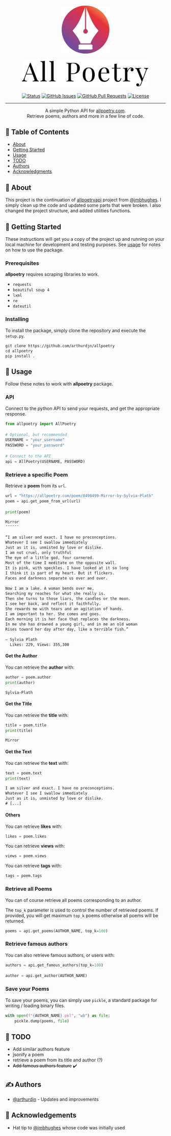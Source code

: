 <p align="center">
  <a href="" rel="noopener">
    <img width=150px src="media/logo.png" alt="Project logo">
 </a>
</p>

<p align="center">
  <a href="" rel="noopener">
    <img width=400px src="media/allpoetry.png" alt="Project logo">
 </a>
</p>

<div align="center">

[![Status](https://img.shields.io/badge/status-active-success.svg)]()
[![GitHub Issues](https://img.shields.io/github/issues/arthurdjn/allpoetry.svg)](https://github.com/arthurdjn/allpoetry/issues)
[![GitHub Pull Requests](https://img.shields.io/github/issues-pr/arthurdjn/allpoetry.svg)](https://github.com/arthurdjn/allpoetry/pulls)
[![License](https://img.shields.io/badge/license-GNU%203-blue.svg)](/LICENSE)

</div>

---

<p align="center"> 
    A simple Python API for <a href="https://allpoetry.com" target="blank">allpoetry.com</a>. 
    <br>
    Retrieve poems, authors and more in a few line of code.
    <br> 
</p>

## 📝 Table of Contents

-   [About](#about)
-   [Getting Started](#getting_started)
-   [Usage](#usage)
-   [TODO](#todo)
-   [Authors](#authors)
-   [Acknowledgments](#acknowledgement)

## 🧐 About <a name = "about"></a>



This project is the continuation of [allpoetryapi](https://github.com/jmbhughes/allpoetryapi) project from [@jmbhughes](https://github.com/jmbhughes). I simply clean up the code and updated some parts that were broken. I also changed the project structure, and added utilities functions.

## 🏁 Getting Started <a name = "getting_started"></a>

These instructions will get you a copy of the project up and running on your local machine for development and testing purposes. See [usage](#usage) for notes on how to use the package.

### Prerequisites

**allpoetry** requires scraping libraries to work.

* `requests`
* `beautiful soup 4`
* `lxml`
* `re`
* `dateutil`

### Installing

To install the package, simply clone the repository and execute the `setup.py`.

```
git clone https://github.com/arthurdjn/allpoetry
cd allpoetry
pip install .
```


## 🎈 Usage <a name="usage"></a>

Follow these notes to work with **allpoetry** package.

### API

Connect to the python API to send your requests, and get the appropriate response. 

```python
from allpoetry import AllPoetry

# Optional, but recommended
USERNAME = "your_username"
PASSWORD = "your_password"

# Connect to the API
api = AllPoetry(USERNAME, PASSWORD)
```

### Retrieve a specific Poem

Retrieve a **poem** from its `url`.

```python
url = "https://allpoetry.com/poem/8498499-Mirror-by-Sylvia-Plath"
poem = api.get_poem_from_url(url)

print(poem)
```

```
Mirror
¯¯¯¯¯¯

“I am silver and exact. I have no preconceptions.
Whatever I see I swallow immediately
Just as it is, unmisted by love or dislike.
I am not cruel, only truthful
The eye of a little god, four cornered.
Most of the time I meditate on the opposite wall.
It is pink, with speckles. I have looked at it so long
I think it is part of my heart. But it flickers.
Faces and darkness separate us over and over.

Now I am a lake. A woman bends over me,
Searching my reaches for what she really is.
Then she turns to those liars, the candles or the moon.
I see her back, and reflect it faithfully.
She rewards me with tears and an agitation of hands.
I am important to her. She comes and goes.
Each morning it is her face that replaces the darkness.
In me she has drowned a young girl, and in me an old woman
Rises toward her day after day, like a terrible fish.”

— Sylvia Plath
  Likes: 229, Views: 355,300
```

#### Get the Author

You can retrieve the **author** with:

```python
author = poem.author
print(author)
```

```
Sylvia-Plath
```

#### Get the Title

You can retrieve the **title** with:

```python
title = poem.title
print(title)
```

```
Mirror
```

#### Get the Text

You can retrieve the **text** with:

```python
text = poem.text
print(text)
```

```
I am silver and exact. I have no preconceptions.
Whatever I see I swallow immediately
Just as it is, unmisted by love or dislike.
# [...]
```

#### Others

You can retrieve **likes** with:

```python
likes = poem.likes
```

You can retrieve **views** with:

```python
views = poem.views
```

You can retrieve **tags** with:

```python
tags = poem.tags
```

### Retrieve all Poems

You can of course retrieve all poems corresponding to an author.

The `top_k` parameter is used to control the number of retrieved poems. If provided, you will get maximum `top_k` poems otherwise all poems will be returned.

```python
poems = api.get_poems(AUTHOR_NAME, top_k=100)
```

### Retrieve famous authors

You can also retrieve famous authors, or users with:

```python
authors = api.get_famous_authors(top_k=100)

author = api.get_author(AUTHOR_NAME)
```

### Save your Poems

To save your poems, you can simply use `pickle`, a standard package for writing / loading binary files.

```python
with open(f"{AUTHOR_NAME}.pkl", "wb") as file:
    pickle.dump(poems, file)
```

## 🔧 TODO <a name = "toto"></a>

* Add similar authors feature
* jsonify a poem
* retrieve a poem from its title and author (?)
* ~~Add famous authors feature~~ ✔️

## ✍️ Authors <a name = "authors"></a>

*   [@arthurdjn](https://github.com/arthurdjn) - Updates and improvements


## 🎉 Acknowledgements <a name = "acknowledgement"></a>

* Hat tip to [@jmbhughes](https://github.com/jmbhughes) whose code was initially used
